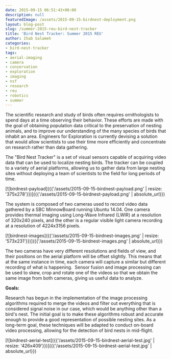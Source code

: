 ```yaml
---
date: 2015-09-15 06:51:43+00:00
description: null
featuredImage: /assets/2015-09-15-birdnest-deployment.png
layout: blog-post
slug: /summer-2015-reu-bird-nest-tracker
title: 'Bird Nest Tracker: Summer 2015 REU'
author: Ihab Salameh
categories:
- bird-nest-tracker
tags:
- aerial-imaging
- camera
- conservation
- exploration
- imaging
- nsf
- research
- reu
- robotics
- summer
---
```

The scientific research and study of birds often requires ornithologists to spend days at a time observing their behavior. These efforts are made with the goal of obtaining population data critical to the preservation of nesting animals, and to improve our understanding of the many species of birds that inhabit an area. Engineers for Exploration is currently devising a solution that would allow scientists to use their time more efficiently and concentrate on research rather than data gathering.

The "Bird Nest Tracker" is a set of visual sensors capable of acquiring video data that can be used to localize nesting birds. The tracker can be coupled to a variety of aerial platforms, allowing us to gather data from large nesting sites without deploying a team of scientists to the field for long periods of time.

[![birdnest-payload]({{'/assets/2015-09-15-birdnest-payload.png' | resize: '375x278'}})]({{'/assets/2015-09-15-birdnest-payload.png' | absolute_url}})

The system is composed of two cameras used to record video data gathered by a SBC MinnowBoard running Ubuntu 14.04. One camera provides thermal imaging using Long-Wave Infrared (LWIR) at a resolution of 320x240 pixels, and the other is a regular visible light camera recording at a resolution of 4224x3156 pixels.


[![birdnest-images]({{'/assets/2015-09-15-birdnest-images.png' | resize: '573x231'}})]({{'/assets/2015-09-15-birdnest-images.png' | absolute_url}})

The two cameras have very different resolutions and fields of view, and their positions on the aerial platform will be offset slightly. This means that at the same instance in time, each camera will capture a similar but different recording of what is happening.  Sensor fusion and image processing can be used to skew, crop and rotate one of the videos so that we obtain the same image from both cameras, giving us useful data to analyze.

**Goals:**

Research has begun in the implementation of the image processing algorithms required to merge the videos and filter out everything that is considered signal noise in our case, which would be anything other than a bird's nest. The initial goal is to make these algorithms robust and accurate enough to provide a good representation of possible nesting sites. As a long-term goal, these techniques will be adapted to conduct on-board video processing, allowing for the detection of bird nests in mid-flight.

[![birdnest-aerial-test]({{'/assets/2015-09-15-birdnest-aerial-test.jpg' | resize: '426x409'}})]({{'/assets/2015-09-15-birdnest-aerial-test.jpg' | absolute_url}})
